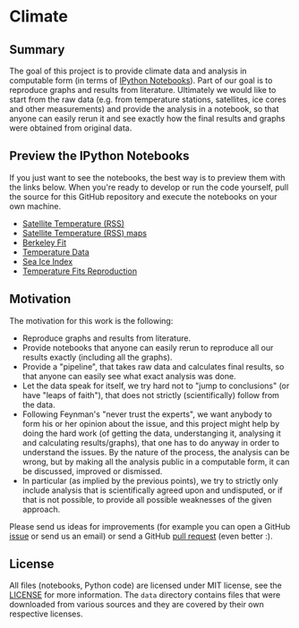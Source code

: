 # Climate

## Summary

The goal of this project is to provide climate data and analysis in computable
form (in terms of [IPython Notebooks](http://ipython.org/notebook.html)). Part
of our goal is to reproduce graphs and results from literature. Ultimately we
would like to start from the raw data (e.g. from temperature stations,
satellites, ice cores and other measurements) and provide the analysis in a
notebook, so that anyone can easily rerun it and see exactly how the final
results and graphs were obtained from original data.

## Preview the IPython Notebooks

If you just want to see the notebooks, the best way is to preview them with the
links below. When you're ready to develop or run the code yourself, pull the
source for this GitHub repository and execute the notebooks on your own
machine.

* [Satellite Temperature (RSS)](http://nbviewer.ipython.org/urls/raw.github.com/certik/climate/master/RSS.ipynb)
* [Satellite Temperature (RSS) maps](http://nbviewer.ipython.org/urls/raw.github.com/certik/climate/master/RSS%2520plots.ipynb)
* [Berkeley Fit](http://nbviewer.ipython.org/urls/raw.github.com/certik/climate/master/Berkeley%2520fit.ipynb)
* [Temperature Data](http://nbviewer.ipython.org/urls/raw.github.com/certik/climate/master/Temperature%2520Data.ipynb)
* [Sea Ice Index](http://nbviewer.ipython.org/urls/raw.github.com/certik/climate/master/Sea%2520Ice%2520Index.ipynb)
* [Temperature Fits Reproduction](http://nbviewer.ipython.org/urls/raw.github.com/certik/climate/master/Temperature%2520Fits%2520Reproduction.ipynb)

## Motivation

The motivation for this work is the following:

* Reproduce graphs and results from literature.
* Provide notebooks that anyone can easily rerun to reproduce all our results
  exactly (including all the graphs).
* Provide a "pipeline", that takes raw data and calculates final results, so
  that anyone can easily see what exact analysis was done.
* Let the data speak for itself, we try hard not to "jump to conclusions" (or
  have "leaps of faith"), that does not strictly (scientifically) follow from
  the data.
* Following Feynman's "never trust the experts", we want anybody to form his or
  her opinion about the issue, and this project might help by doing the hard
  work (of getting the data, understanging it, analysing it and calculating
  results/graphs), that one has to do anyway in order to understand the issues.
  By the nature of the process, the analysis can be wrong, but by making all
  the analysis public in a computable form, it can be discussed, improved or
  dismissed.
* In particular (as implied by the previous points), we try to strictly only
  include analysis that is scientifically agreed upon and undisputed, or if
  that is not possible, to provide all possible weaknesses of the given
  approach.

Please send us ideas for improvements (for example you can open a GitHub
[issue](https://github.com/certik/climate/issues) or send us an
email) or send a GitHub [pull
request](https://help.github.com/articles/using-pull-requests) (even better
:).

## License

All files (notebooks, Python code) are licensed under MIT license, see the
[LICENSE](https://raw.github.com/certik/climate/master/LICENSE) for more
information. The `data` directory contains files that were downloaded from
various sources and they are covered by their own respective licenses.
